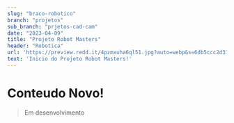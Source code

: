```yaml
---
slug: "braco-robotico"
branch: "projetos"
sub_branch: "prjetos-cad-cam"
date: "2023-04-09"
title: "Projeto Robot Masters"
header: "Robotica"
url: 'https://preview.redd.it/4pzmxuha6ql51.jpg?auto=webp&s=6db5ccc2d3159389c598fc8847c38a10185deede'
text: 'Inicio do Projeto Robot Masters!'
---
```


# Conteudo Novo!

> Em desenvolvimento